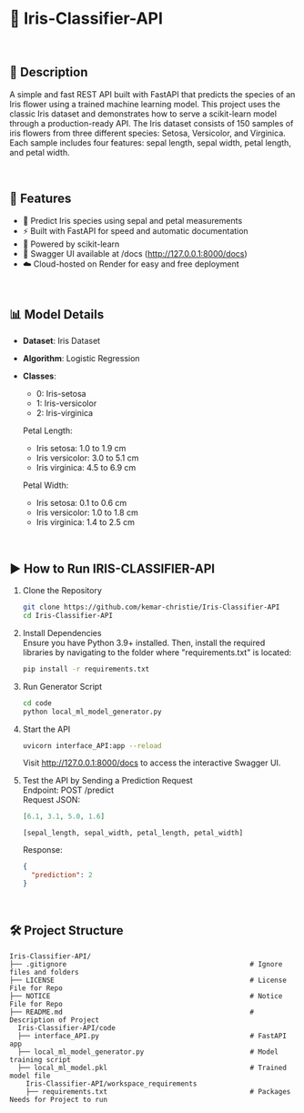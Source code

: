# 🌸 Iris-Classifier-API

<br>

## 📝 Description
A simple and fast REST API built with FastAPI that predicts the species of an Iris flower using a trained machine learning model. This project uses the classic Iris dataset and demonstrates how to serve a scikit-learn model through a production-ready API. The Iris dataset consists of 150 samples of iris flowers from three different species: Setosa, Versicolor, and Virginica. Each sample includes four features: sepal length, sepal width, petal length, and petal width. 

<br>

## 🚀 Features
* 🔮 Predict Iris species using sepal and petal measurements
* ⚡ Built with FastAPI for speed and automatic documentation
* 🧠 Powered by scikit-learn
* 📄 Swagger UI available at /docs (http://127.0.0.1:8000/docs)
* ☁️ Cloud-hosted on Render for easy and free deployment

<br>

## 📊 Model Details
* **Dataset**: Iris Dataset
* **Algorithm**: Logistic Regression
* **Classes**:
  - 0: Iris-setosa
  - 1: Iris-versicolor
  - 2: Iris-virginica

  Petal Length:
  - Iris setosa: 1.0 to 1.9 cm 
  - Iris versicolor: 3.0 to 5.1 cm
  - Iris virginica: 4.5 to 6.9 cm
    
  Petal Width:
  - Iris setosa: 0.1 to 0.6 cm
  - Iris versicolor: 1.0 to 1.8 cm
  - Iris virginica: 1.4 to 2.5 cm

<br>

## ▶️ How to Run IRIS-CLASSIFIER-API
1. Clone the Repository
   ```bash
   git clone https://github.com/kemar-christie/Iris-Classifier-API
   cd Iris-Classifier-API
   ```

2. Install Dependencies
<br> Ensure you have Python 3.9+ installed. Then, install the required libraries by navigating to the folder where "requirements.txt" is located:
   ```bash
   pip install -r requirements.txt
   ```

3. Run Generator Script
   ```bash
   cd code
   python local_ml_model_generator.py
   ```

4. Start the API
    ```bash
    uvicorn interface_API:app --reload
    ```
    Visit http://127.0.0.1:8000/docs to access the interactive Swagger UI.

5. Test the API by Sending a Prediction Request 
<br> Endpoint: POST /predict
<br> Request JSON:
    ```json
    [6.1, 3.1, 5.0, 1.6]
    ```
    ```format
    [sepal_length, sepal_width, petal_length, petal_width]
    ```

    Response:
    ```json
    {
      "prediction": 2
    }
    ```

<br>

## 🛠️ Project Structure
```text
Iris-Classifier-API/
├── .gitignore                                             # Ignore files and folders
├── LICENSE                                                # License File for Repo
├── NOTICE                                                 # Notice File for Repo
├── README.md                                              # Description of Project
  Iris-Classifier-API/code
  ├── interface_API.py                                     # FastAPI app
  ├── local_ml_model_generator.py                          # Model training script
  ├── local_ml_model.pkl                                   # Trained model file
    Iris-Classifier-API/workspace_requirements
    ├── requirements.txt                                   # Packages Needs for Project to run
```
